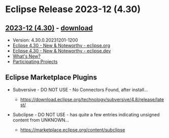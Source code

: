
# Eclipse Release 2023-12 (4.30)

## [2023-12 (4.30)](https://help.eclipse.org/2023-12/index.jsp) - [download](https://www.eclipse.org/downloads/packages/release/2023-12/)
- Version: 4.30.0.20231201-1200
- [Eclipse 4.30 - New & Noteworthy - eclipse.org](https://www.eclipse.org/eclipse/news/4.30/)
- [Eclipse 4.30 - New & Noteworthy - eclipse.dev](https://eclipse.dev/eclipse/news/4.30/platform.php) 
- [What's New?](https://help.eclipse.org/2023/12/index.jsp)
- [Participating Projects](https://projects.eclipse.org/releases/2023-12) 


## Eclipse Marketplace Plugins

- Subversive - DO NOT USE - No Connectors Found, after install...
  + https://download.eclipse.org/technology/subversive/4.8/release/latest/

- Subclipse - DO NOT USE - has quite a few entries indicating unsigned content from UNKNOWN...
  + https://marketplace.eclipse.org/content/subclipse
    


